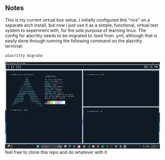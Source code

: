 Notes
------
This is my current virtual box setup. I initially configured this "rice" on a separate arch install, but now i just use it as a simple, functional, virtual test system to experiment with, for the sole purpose of learning linux. The config for alacritty needs to be migrated to .toml from .yml, although that is easily done through running the following command on the alacritty terminal: 
```
alacritty migrate
```
![alt text](https://github.com/chernoya/dotfiles/blob/main/Screenshot%202025-04-01%20160856.png?raw=true)
feel free to clone this repo and do whatever with it
